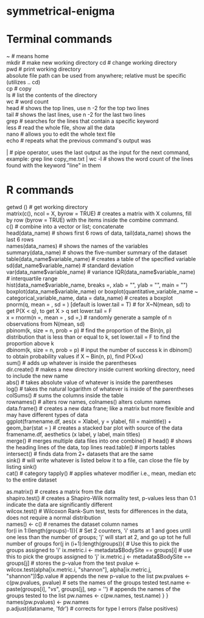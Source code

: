 # symmetrical-enigma

# Terminal commands 
~ # means home  
mkdir # make new working directory
cd # change working directory  
pwd # print working directory   
absolute file path can be used from anywhere; relative must be specific (utilizes .. cd)  
cp # copy   
ls # list the contents of the directory   
wc # word count   
head # shows the top lines, use n -2 for the top two lines     
tail # shows the last lines, use n -2 for the last two lines     
grep # searches for the lines that contain a specific keyword     
less # read the whole file, show all the data   
nano # allows you to edit the whole text file  
echo # repeats what the previous command's output was

| # pipe operator, uses the last output as the input for the next command, example: grep line copy_me.txt | wc -l # shows the word count of the lines found with the keyword "line" in them



# R commands
getwd () # get working directory   
matrix(c(), ncol = X, byrow = TRUE) # creates a matrix with X columns, fill by row (byrow = TRUE) with the items inside the combine command.  
c() # combine into a vector or list; concatenate   
head(data_name)  # shows first 6 rows of data, tail(data_name) shows the last 6 rows   
names(data_names) # shows the names of the variables  
summary(data_name) # shows the five-number summary of the dataset   
table(data_name$variable_name) # creates a table of the specified variable   
sd(dat_name$variable_name) # standard deviation   
var(data_name$variable_name) # variance  
IQR(data_name$variable_name)  # interquartile range   
hist(data_name$variable_name, breaks =, xlab = "", ylab = "", main = "")
boxplot(data_name$variable_name) or boxplot(quantitative_variable_name ~ categorical_variable_name, data = data_name) # creates a boxplot  
pnorm(q, mean = , sd = ) [default is lower.tail = T) # for X~N(mean, sd) to get P(X < q), to get X > q set lower.tail = F  
x = rnorm(n =, mean = , sd =,) # randomly generate a sample of n observations from N(mean, sd)  
pbinom(k, size = n, prob = p) # find the proportion of the Bin(n, p) distribution that is less than or equal to k, set lower.tail = F to find the proportion above k  
dbinom(k, size = n, prob = p) # input the number of success k in dbinom() to obtain probability values if X ~ Bin(n, p), find P(X=x)  
sum() # adds up whatever is inside the parentheses  
dir.create() # makes a new directory inside current working directory, need to include the new name   
abs() # takes absolute value of whatever is inside the parentheses  
log() # takes the natural logarithm of whatever is inside of the parentheses  
colSums() # sums the columns inside the table   
rownames() # alters row names, colnames() alters column names   
data.frame() # creates a new data frane; like a matrix but more flexible and may have different types of data   
ggplot(framename.df, aes(x = Xlabel, y = ylabel, fill = maintitle)) + geom_bar(stat = ) # creates a stacked bar plot with source of the data framename.df, aesthetics (x label, y label, main titles)   
merge() # merges multiple data files into one 
combine() # 
head() # shows the heading lines of the data, top lines
read.table() # imports tables   
intersect() # finds data from 2+ datasets that are the same  
sink() # will write whatever is listed below it to a file, can close the file by listing sink()  
cat() # category 
tapply() # applies whatever modifier i.e., mean, median etc to the entire dataset 

as.matrix() # creates a matrix from the data   
shapiro.test() # creates a Shapiro-Wilk normality test, p-values less than 0.1 indicate the data are significantly different   
wilcox.test() # Wilcoxon Rank-Sum test, tests for differences in the data, does not require a normal distribution   
names() <- c() # renames the dataset column names     
for(i in 1:(length(groups)-1)){ # Set 2 counters, 'i' starts at 1 and goes until one less than the number of groups; 'j' will start at 2, and go up tot he full number of groups
  for(j in (i+1):length(groups)){
    # Use this to pick the groups assigned to 'i' 
    ix.metric.i <- metadata$BodySite == groups[i]
    # use this to pick the groups assigned to 'j'
    ix.metric.j <- metadata$BodySite == groups[j]
    # stores the p-value from the test 
    pvalue <- wilcox.test(alpha[ix.metric.i, "shannon"],
                          alpha[ix.metric.j, "shannon"])$p.value
    # appends the new p-value to the list 
    pw.pvalues <- c(pw.pvalues, pvalue)
    # sets the names of the groups tested
    test.name <- paste(groups[i], "_vs_", groups[j], sep = '')
    # appends the names of the groups tested to the list 
    pw.names <- c(pw.names, test.name)
  }
}
names(pw.pvalues) <- pw.names  
p.adjust(dataname, 'fdr') # corrects for type I errors (false positives)







